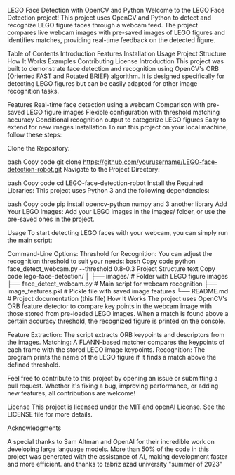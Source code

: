 LEGO Face Detection with OpenCV and Python
Welcome to the LEGO Face Detection project! This project uses OpenCV and Python to detect and recognize LEGO figure faces through a webcam feed. The project compares live webcam images with pre-saved images of LEGO figures and identifies matches, providing real-time feedback on the detected figure.

Table of Contents
Introduction
Features
Installation
Usage
Project Structure
How It Works
Examples
Contributing
License
Introduction
This project was built to demonstrate face detection and recognition using OpenCV's ORB (Oriented FAST and Rotated BRIEF) algorithm. It is designed specifically for detecting LEGO figures but can be easily adapted for other image recognition tasks.

Features
Real-time face detection using a webcam
Comparison with pre-saved LEGO figure images
Flexible configuration with threshold matching accuracy
Conditional recognition output to categorize LEGO figures
Easy to extend for new images
Installation
To run this project on your local machine, follow these steps:

Clone the Repository:

bash
Copy code
git clone https://github.com/yourusername/LEGO-face-detection-robot.git
Navigate to the Project Directory:

bash
Copy code
cd LEGO-face-detection-robot
Install the Required Libraries: This project uses Python 3 and the following dependencies:

bash
Copy code
pip install opencv-python numpy and 3 another library 
Add Your LEGO Images: Add your LEGO images in the images/ folder, or use the pre-saved ones in the project.

Usage
To start detecting LEGO faces with your webcam, you can simply run the main script:


Command-Line Options:
Threshold for Recognition: You can adjust the recognition threshold to suit your needs:
bash
Copy code
python face_detect_webcam.py --threshold 0.8-0.3
Project Structure
text
Copy code
lego-face-detection/
│
├── images/                  # Folder with LEGO figure images
├── face_detect_webcam.py     # Main script for webcam recognition
├── image_features.pkl        # Pickle file with saved image features
└── README.md                 # Project documentation (this file)
How It Works
The project uses OpenCV's ORB feature detector to compare key points in the webcam image with those stored from pre-loaded LEGO images. When a match is found above a certain accuracy threshold, the recognized figure is printed on the console.

Feature Extraction: The script extracts ORB keypoints and descriptors from the images.
Matching: A FLANN-based matcher compares the keypoints of each frame with the stored LEGO image keypoints.
Recognition: The program prints the name of the LEGO figure if it finds a match above the defined threshold.


Feel free to contribute to this project by opening an issue or submitting a pull request. Whether it's fixing a bug, improving performance, or adding new features, all contributions are welcome!

License
This project is licensed under the MIT and openAI License. See the LICENSE file for more details.



Acknowledgments

A special thanks to Sam Altman and OpenAI for their incredible work on developing large language models. More than 50% of the code in this project was generated with the assistance of AI, making development faster and more efficient.
and thanks to tabriz azad university "summer of 2023"
